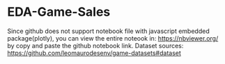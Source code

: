# EDA-Game-Sales
Since github does not support notebook file with javascript embedded package(plotly), you can view the entire noteook in: https://nbviewer.org/ by copy and paste the github notebook link.
Dataset sources: https://github.com/leomaurodesenv/game-datasets#dataset
